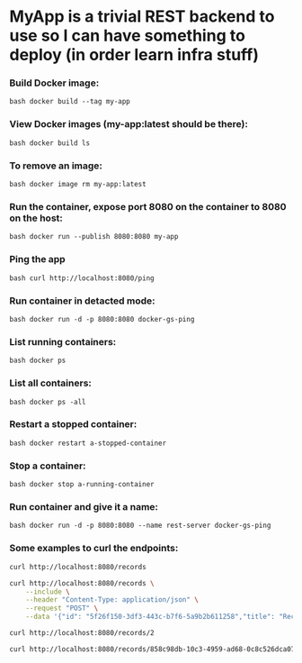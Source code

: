 # MyApp is a trivial REST backend to use so I can have something to deploy (in order learn infra stuff)


### Build Docker image:
```bash docker build --tag my-app```


### View Docker images (my-app:latest should be there):
```bash docker build ls```


### To remove an image:
```bash docker image rm my-app:latest```


### Run the container, expose port 8080 on the container to 8080 on the host:
```bash docker run --publish 8080:8080 my-app```


### Ping the app
```bash curl http://localhost:8080/ping```


### Run container in detacted mode:
```bash docker run -d -p 8080:8080 docker-gs-ping```


### List running containers:
```bash docker ps```


### List all containers:
```bash docker ps -all```


### Restart a stopped container:
```bash docker restart a-stopped-container```


### Stop a container:
```bash docker stop a-running-container```


### Run container and give it a name:
```bash docker run -d -p 8080:8080 --name rest-server docker-gs-ping```


### Some examples to curl the endpoints:
```bash
curl http://localhost:8080/records

curl http://localhost:8080/records \
    --include \
    --header "Content-Type: application/json" \
    --request "POST" \
    --data '{"id": "5f26f150-3df3-443c-b7f6-5a9b2b611258","title": "Reckless","artist": "Todd Helder","price": 22.29}'

curl http://localhost:8080/records/2

curl http://localhost:8080/records/858c98db-10c3-4959-ad68-0c8c526dca07
```
